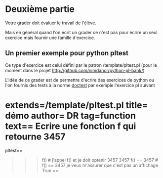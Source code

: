 
# Deuxième partie 

Votre grader doit évaluer le travail de l'élève.

Mais en général quand l'on écrit un grader ce n'est pas pour écrire un seul exercice mais fournir une famille d'exercice.

## Un premier exemple pour python pltest 

Ce type d'exercice est celui défini par le patron /template/pltest.pl (pour le moment dans le projet 
http://github.com/nimdanor/python-pl-bank/)

L'idée de ce grader est de permettre d'ecrire des exercices de python ou l'on fournis  des tests à la norme [doctest](https://docs.python.org/3/library/doctest.html) par exemple l'exercice pl suivant 

  extends=/template/pltest.pl
  title= démo
  author= DR
  tag=function
  text==
  Ecrire une fonction f qui retourne 3457
  ==
  pltest==
  >>> f() # j'appel f() et je doit optenir 3457
  3457
  >>> f() == 3457 # f() == 3457 je veux m'assurer que c'est pas un affichage
  True
  ==


  
